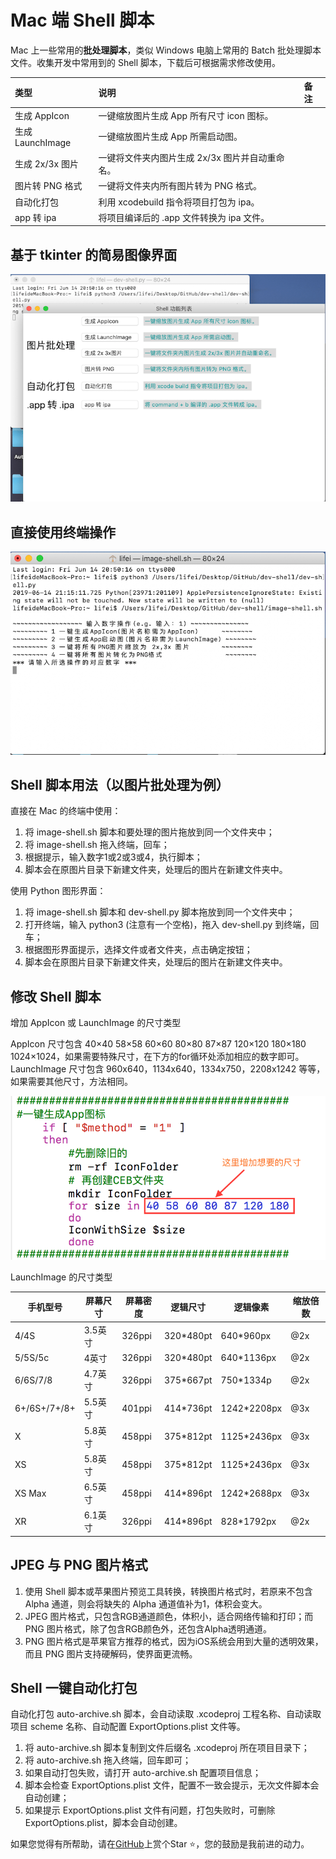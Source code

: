 # Mac 端 Shell 脚本

Mac 上一些常用的**批处理脚本**，类似 Windows 电脑上常用的 Batch 批处理脚本文件。收集开发中常用到的 Shell 脚本，下载后可根据需求修改使用。 

|类型|说明|备注|
|:---|:---|:---|
|生成 AppIcon|一键缩放图片生成 App 所有尺寸 icon 图标。||
|生成 LaunchImage|一键缩放图片生成 App 所需启动图。||
|生成 2x/3x 图片|一键将文件夹内图片生成 2x/3x 图片并自动重命名。||
|图片转 PNG 格式|一键将文件夹内所有图片转为 PNG 格式。||
|自动化打包|利用 xcodebuild 指令将项目打包为 ipa。||
|app 转 ipa|将项目编译后的 .app 文件转换为 ipa 文件。||

## 基于 tkinter 的简易图像界面

![python 图像界面](https://raw.githubusercontent.com/muzipiao/GitHubImages/master/dev-shell/shell_py.png)

## 直接使用终端操作

![python 图像界面](https://raw.githubusercontent.com/muzipiao/GitHubImages/master/dev-shell/shell_cmd.png)

## Shell 脚本用法（以图片批处理为例）

直接在 Mac 的终端中使用：

1. 将 image-shell.sh 脚本和要处理的图片拖放到同一个文件夹中；
2. 将 image-shell.sh 拖入终端，回车；
3. 根据提示，输入数字1或2或3或4，执行脚本；
4. 脚本会在原图片目录下新建文件夹，处理后的图片在新建文件夹中。

使用 Python 图形界面：

1. 将 image-shell.sh 脚本和 dev-shell.py 脚本拖放到同一个文件夹中；
2. 打开终端，输入 python3 (注意有一个空格)，拖入 dev-shell.py 到终端，回车；
3. 根据图形界面提示，选择文件或者文件夹，点击确定按钮；
4. 脚本会在原图片目录下新建文件夹，处理后的图片在新建文件夹中。

## 修改 Shell 脚本

增加 AppIcon 或 LaunchImage 的尺寸类型

AppIcon 尺寸包含 40×40 58×58 60×60 80×80 87×87 120×120 180×180 1024×1024，如果需要特殊尺寸，在下方的for循环处添加相应的数字即可。LaunchImage 尺寸包含 960x640，1134x640，1334x750，2208x1242 等等，如果需要其他尺寸，方法相同。

![增加尺寸类型](https://raw.githubusercontent.com/muzipiao/GitHubImages/master/dev-shell/shell_edit.png)

LaunchImage 的尺寸类型

手机型号 | 屏幕尺寸 | 屏幕密度 | 逻辑尺寸 | 逻辑像素 | 缩放倍数
---|---|---|---|---|---
4/4S | 3.5英寸 | 326ppi | 320*480pt | 640*960px | @2x
5/5S/5c | 4英寸 | 326ppi | 320*480pt | 640*1136px | @2x
6/6S/7/8 | 4.7英寸 | 326ppi | 375*667pt | 750*1334p | @2x
6+/6S+/7+/8+ | 5.5英寸 | 401ppi | 414*736pt | 1242*2208px | @3x
X | 5.8英寸 | 458ppi | 375*812pt | 1125*2436px | @3x
XS | 5.8英寸 | 458ppi | 375*812pt | 1125*2436px | @3x
XS Max | 6.5英寸 | 458ppi | 414*896pt | 1242*2688px | @3x
XR | 6.1英寸 | 326ppi | 414*896pt | 828*1792px | @2x

## JPEG 与 PNG 图片格式

1. 使用 Shell 脚本或苹果图片预览工具转换，转换图片格式时，若原来不包含 Alpha 通道，则会将缺失的 Alpha 通道值补为1，体积会变大。
2. JPEG 图片格式，只包含RGB通道颜色，体积小，适合网络传输和打印；而 PNG 图片格式，除了包含RGB颜色外，还包含Alpha透明通道。
3. PNG 图片格式是苹果官方推荐的格式，因为iOS系统会用到大量的透明效果，而且 PNG 图片支持硬解码，使界面更流畅。

## Shell 一键自动化打包

自动化打包 auto-archive.sh 脚本，会自动读取 .xcodeproj 工程名称、自动读取项目 scheme 名称、自动配置 ExportOptions.plist 文件等。

1. 将 auto-archive.sh 脚本复制到文件后缀名 .xcodeproj 所在项目目录下；
2. 将 auto-archive.sh 拖入终端，回车即可；
3. 如果自动打包失败，请打开 auto-archive.sh 配置项目信息；
4. 脚本会检查 ExportOptions.plist 文件，配置不一致会提示，无次文件脚本会自动创建；
5. 如果提示 ExportOptions.plist 文件有问题，打包失败时，可删除 ExportOptions.plist，脚本会自动创建。

如果您觉得有所帮助，请在[GitHub](https://github.com/muzipiao/dev-shell)上赏个Star ⭐️，您的鼓励是我前进的动力。

